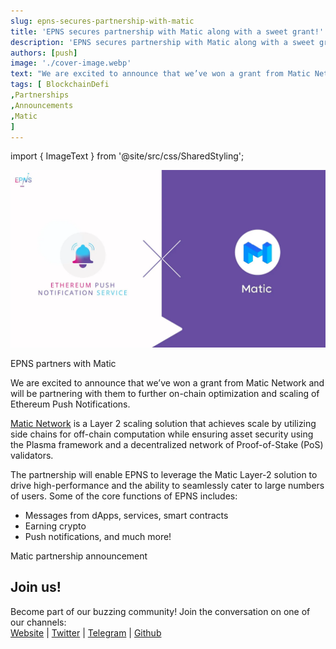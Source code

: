 ```yaml
---
slug: epns-secures-partnership-with-matic
title: 'EPNS secures partnership with Matic along with a sweet grant!'
description: 'EPNS secures partnership with Matic along with a sweet grant!'
authors: [push]
image: './cover-image.webp'
text: "We are excited to announce that we’ve won a grant from Matic Network and will be partnering with them to further on-chain optimization and scaling of Ethereum Push Notifications."
tags: [ BlockchainDefi
,Partnerships
,Announcements
,Matic
]
---
```

import { ImageText } from '@site/src/css/SharedStyling';

![Cover Image of EPNS secures partnership with Matic along with a sweet grant!](./cover-image.webp)

<!--truncate-->

EPNS partners with Matic

We are excited to announce that we’ve won a grant from Matic Network and will be partnering with them to further on-chain optimization and scaling of Ethereum Push Notifications.

[Matic Network](https://matic.network/) is a Layer 2 scaling solution that achieves scale by utilizing side chains for off-chain computation while ensuring asset security using the Plasma framework and a decentralized network of Proof-of-Stake (PoS) validators.

The partnership will enable EPNS to leverage the Matic Layer-2 solution to drive high-performance and the ability to seamlessly cater to large numbers of users. Some of the core functions of EPNS includes:

*   Messages from dApps, services, smart contracts
*   Earning crypto
*   Push notifications, and much more!

Matic partnership announcement

Join us!
--------

Become part of our buzzing community! Join the conversation on one of our channels:  
[Website](https://epns.io/) | [Twitter](https://twitter.com/epnsproject) | [Telegram](https://t.me/epnsproject) | [Github](https://github.com/push-protocol)
